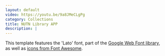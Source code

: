 ```yaml
---
layout: default
video: https://youtu.be/9a8JMeCLgPg
category: Collections
title: NUTN Library APP
description: |
---
```

This template features the 'Lato' font, part of the [Google Web Font library](http://www.google.com/fonts), as well as [icons from Font Awesome](http://fontawesome.io).